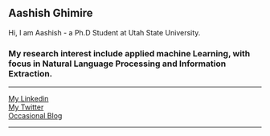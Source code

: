 ## Aashish Ghimire
Hi,
I am Aashish - a Ph.D Student at Utah State University. 
### My research interest include applied machine Learning, with focus in Natural Language Processing and Information Extraction. 




---  

[My Linkedin](https://www.linkedin.com/in/aashishghimire/)  
[My Twitter](http://twitter.com/helloAashish)  
[Occasional Blog](https://aashishg.com)


---
